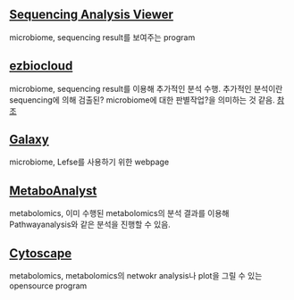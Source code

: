 ## [Sequencing Analysis Viewer](https://support.illumina.com/sequencing/sequencing_software/sequencing_analysis_viewer_sav.html)  
microbiome, sequencing result를 보여주는 program  

## [ezbiocloud](https://www.ezbiocloud.net/)  
microbiome, sequencing result를 이용해 추가적인 분석 수행. 추가적인 분석이란 sequencing에 의해 검출된? microbiome에 대한 판별작업?을 의미하는 것 같음. 
[참조](http://blog.genoglobe.com/2017/12/ezbiocloud.html)

## [Galaxy](https://huttenhower.sph.harvard.edu/galaxy/)  
microbiome, Lefse를 사용하기 위한 webpage  

## [MetaboAnalyst](https://www.metaboanalyst.ca/MetaboAnalyst/ModuleView.xhtml)
metabolomics, 이미 수행된 metabolomics의 분석 결과를 이용해 Pathwayanalysis와 같은 분석을 진행할 수 있음. 

## [Cytoscape](https://cytoscape.org/)  
metabolomics, metabolomics의 netwokr analysis나 plot을 그릴 수 있는 opensource program 
